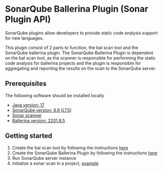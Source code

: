 # SonarQube Ballerina Plugin (Sonar Plugin API)

SonarQube plugins allow developers to provide static code analysis support for new languages.

This plugin consist of 2 parts to function, the bal scan tool and the SonarQube ballerina plugin.
The SonarQube Ballerina Plugin is dependent on the bal scan tool, as the scanner is responsible
for performing the static code analysis for ballerina projects and the plugin is responsible for
aggregating and reporting the results on the scan to the SonarQube server.

## Prerequisites

The following software should be installed locally

- [Java version: 17](https://adoptium.net/temurin/releases/?version=17)
- [SonarQube version: 9.9 (LTS)](https://www.sonarsource.com/products/sonarqube/downloads/lts/9-9-lts)
- [Sonar scanner](https://docs.sonarsource.com/sonarqube/9.9/analyzing-source-code/scanners/sonarscanner/)
- [Ballerina version: 2201.8.5](https://ballerina.io/downloads/archived/#swan-lake-archived-versions)

## Getting started

1. Create the bal scan tool by following the
   instructions [here](https://github.com/Xenowa/ballerina-scan-tool/tree/main/ScanCommand)
2. Create the SonarQube Ballerina Plugin by following the
   instructions [here](https://github.com/Xenowa/ballerina-scan-tool/tree/main/sonar-ballerina-plugin)
3. Run SonarQube server instance
4. Initialize a sonar scan in a project, [example](https://github.com/SonarDance/SonarQube-scans-testing)
